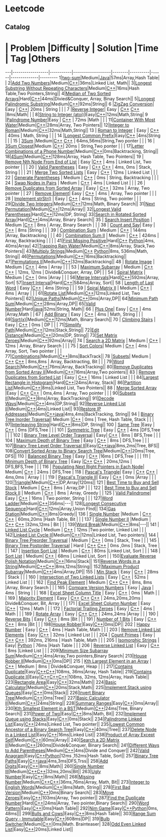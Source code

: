 Leetcode
==========

Catalog
--------
 #  | Problem          |Difficulty | Solution         |Time    | Tag          |Others
 ---|------------------|-----------|-------------------|--------|----------|------|--------------|---------
 1|[two-sum](https://leetcode.com/problems/two-sum/)|Medium|[Java](https://github.com/joshuawong/leetcode/blob/master/leetcode1.cpp)|57ms|Array,Hash Table|              |
 2|[Add Two Numbers](https://leetcode.com/problems/add-two-numbers/)|Medium|[C++](https://github.com/joshuawong/leetcode/blob/master/leetcode2.cpp)|36ms|Linked List, Math||
 3|[Longest Substring Without Repeating Characters](https://leetcode.com/problems/longest-substring-without-repeating-characters/)|Medium|[C++](https://github.com/joshuawong/leetcode/blob/master/leetcode3.cpp)|16ms|Hash Table,Two Pointers,String||
 4|[Median of Two Sorted Arrays](https://leetcode.com/problems/median-of-two-sorted-arrays/)|Hard|[C++](https://github.com/joshuawong/leetcode/blob/master/leetcode4.cpp)|44ms|Divied&Conquer, Array, Binay Search||
 5|[Longest Palindromic Substring](https://leetcode.com/problems/longest-palindromic-substring/)|Medium|[C++](https://github.com/joshuawong/leetcode/blob/master/leetcode5.cpp)|92ms|String||
 6  |[ZigZag Conversion](https://leetcode.com/problems/zigzag-conversion/)| Easy | [C++](https://github.com/joshuawong/leetcode/blob/master/leetcode6.cpp)| 20ms       |  String        |      |              |
 7  |[Reverse Integer](https://leetcode.com/problems/reverse-integer/)| Easy | [C++](https://github.com/joshuawong/leetcode/blob/master/leetcode7.cpp) [C++](https://github.com/joshuawong/leetcode/blob/master/leetcode7v2.cpp) |8ms|Math|      |              |
 8|[String to Integer (atoi)](https://leetcode.com/problems/string-to-integer-atoi/)|Easy|[C++](https://github.com/joshuawong/leetcode/blob/master/leetcode8.cpp)|12ms|Math,String|
 9  |[Palindrome Number](https://leetcode.com/problems/palindrome-number/)|Easy           | [C++](https://github.com/joshuawong/leetcode/blob/master/leetcode9.cpp)                  | 72ms       |Math          |      |              |
 11|[Container With Most Water](https://leetcode.com/problems/container-with-most-water/)|Medium|[C++](https://github.com/joshuawong/leetcode/blob/master/leetcode11.cpp)|28ms|Array, Two Pointers||
 12|[Integer to Roman](https://leetcode.com/problems/integer-to-roman/)|Medium|[C++](https://github.com/joshuawong/leetcode/blob/master/leetcode12.cpp)|32ms|Math,String||
13  | [Roman to Integer](https://leetcode.com/problems/roman-to-integer/)                 | Easy          |  [C++](https://github.com/joshuawong/leetcode/blob/master/leetcode13.cpp)                 | 40ms | Math, String         |      |              |
14  |[Longest Common Prefix](https://leetcode.com/problems/longest-common-prefix/)|Easy|[C++](https://github.com/joshuawong/leetcode/blob/master/leetcode14.cpp)                   |4ms|String          |      |              |
15  | [3Sum](https://leetcode.com/problems/3sum/)                 |Medium|[C++](https://github.com/joshuawong/leetcode/blob/master/leetcode15.cpp) [C++](https://github.com/joshuawong/leetcode/blob/master/leetcode15v2.cpp) | 64ms,56ms|String,Two ponter          |      |              |
16  | [3Sum Closest](https://leetcode.com/problems/3sum-closest/)|Medium |[C++](https://github.com/joshuawong/leetcode/blob/master/leetcode16.cpp)| 20ms       |   String,Two ponter          |      |              |
17|[Letter Combinations of a Phone Number](https://leetcode.com/problems/letter-combinations-of-a-phone-number/)|Medium|[C++](https://github.com/joshuawong/leetcode/blob/master/leetcode17.cpp)|0ms|Backtracking, String||
18|[4Sum](https://leetcode.com/problems/4sum/)|Medium|[C++](https://github.com/joshuawong/leetcode/blob/master/leetcode18.cpp)|128ms|Array, Hash Table, Two Pointers||
19  | [Remove Nth Node From End of List](https://leetcode.com/problems/remove-nth-node-from-end-of-list/) |   Easy        |[C++](https://github.com/joshuawong/leetcode/blob/master/leetcode19.cpp)                   |  4ms      |   Linked List, Two pointer       |      |              |
20  |  [Valid Parentheses](https://leetcode.com/problems/valid-parentheses/) |   Easy        | [C++](https://github.com/joshuawong/leetcode/blob/master/leetcode20.cpp) [C++](https://github.com/joshuawong/leetcode/blob/master/leetcode20v2.cpp)                  |  4ms, 0ms      |   Stack, String       |      |              |
21  |  [Merge Two Sorted Lists](https://leetcode.com/problems/merge-two-sorted-lists/) | Easy          |  [C++](https://github.com/joshuawong/leetcode/blob/master/leetcode21.cpp)                 |   12ms     |  Linked List        |      |              |
22  |  [Generate Parentheses](https://leetcode.com/problems/generate-parentheses/)  | Medium  | [C++](https://github.com/joshuawong/leetcode/blob/master/leetcode22.cpp)    |  0ms      |   String, Backtracking       |      |              |
24  | [Swap Nodes in Pairs](https://leetcode.com/problems/swap-nodes-in-pairs/)     | Medium          |   [C++](https://github.com/joshuawong/leetcode/blob/master/leetcode24.cpp)                |    4ms    |    Linked List        |      |              |
26  | [Remove Duplicates from Sorted Array](https://leetcode.com/problems/remove-duplicates-from-sorted-array/)           | Easy                  | [C++](https://github.com/joshuawong/leetcode/blob/master/leetcode26.cpp)       |     32ms     |  Array, Two pointer    |              |
27  |   [Remove Element](https://leetcode.com/problems/remove-element/)| Easy          |  [C++](https://github.com/joshuawong/leetcode/blob/master/leetcode27.cpp)                 |  4ms      | Array, Two pointer         |      |              |
28  |     [Implement strStr()](https://leetcode.com/problems/implement-strstr/)             |  Easy         | [C++](https://github.com/joshuawong/leetcode/blob/master/leetcode28.cpp)                  |   4ms     |    String, Two pointer      |      |              |
29|[Divide Two Integers](https://leetcode.com/problems/divide-two-integers/)|Medium|[C++](https://github.com/joshuawong/leetcode/blob/master/leetcode29.cpp)|12ms|Math, Binary Search||
31|[Next Permutation](https://leetcode.com/problems/next-permutation/)|Medium|[C++](https://github.com/joshuawong/leetcode/blob/master/leetcode31.cpp)|12ms|Array||
32|[Longest Valid Parentheses](https://leetcode.com/problems/longest-valid-parentheses/)|Hard|[C++](https://github.com/joshuawong/leetcode/blob/master/leetcode32.cpp)|12ms|DP, String|
33|[Search in Rotated Sorted Array](https://leetcode.com/problems/search-in-rotated-sorted-array/)|Hard|[C++](https://github.com/joshuawong/leetcode/blob/master/leetcode33.cpp)|4ms|Array, Binary Search||
35  | [Search Insert Position](https://leetcode.com/problems/search-insert-position/) | Medium |[C++](https://github.com/joshuawong/leetcode/blob/master/leetcode35.cpp)        |   8ms     |  Array, Binary Search  |      |              |
38  | [Count and Say](https://leetcode.com/problems/count-and-say/)|  Easy     |  [C++](https://github.com/joshuawong/leetcode/blob/master/leetcode38.cpp)      |   8ms     |String          |      |              |
39  | [Combination Sum]()  |      Medium     |  [C++](https://github.com/joshuawong/leetcode/blob/master/leetcode39.cpp)                 |    144ms    |Array, Backtracking          |      |              |
40  |  [Combination Sum II]()      |    Medium       | [C++](https://github.com/joshuawong/leetcode/blob/master/leetcode40.cpp)          |      424ms             |  Array, Backtracking         |          |      |              |
41|[First Missing Positive](https://leetcode.com/problems/first-missing-positive/)|Hard|[C++](https://github.com/joshuawong/leetcode/blob/master/leetcode41.cpp)  [Python](https://github.com/joshuawong/leetcode/blob/master/leetcode41.py)|4ms, 40ms|Array|
42|[Trapping Rain Water](https://leetcode.com/problems/trapping-rain-water/)|Medium|[C++](https://github.com/joshuawong/leetcode/blob/master/leetcode17.cpp)|8ms|Array, Stack,Two Pointers||
43|[Multiply Strings](https://leetcode.com/problems/multiply-strings/)|Medium|[C++](https://github.com/joshuawong/leetcode/blob/master/leetcode43.cpp)  [Python](https://github.com/joshuawong/leetcode/blob/master/leetcode43.py)|8ms, 536ms|Math, String||
46|[Permutations](https://leetcode.com/problems/permutations/)|Medium|[C++](https://github.com/joshuawong/leetcode/blob/master/leetcode46.cpp)|16ms|Backtracking||
47|[Permutations II](https://leetcode.com/problems/permutations-ii/)|Medium|[C++](https://github.com/joshuawong/leetcode/blob/master/leetcode47.cpp)|32ms|Backtracking||
48  |    [Rotate Image](https://leetcode.com/problems/rotate-image/)              |   Medium        |  [C++](https://github.com/joshuawong/leetcode/blob/master/leetcode48.cpp)          |   4ms     |   Array       |      |              |
53  |  [Maximum Subarray](https://leetcode.com/problems/maximum-subarray/)  | Medium          | [C++](https://github.com/joshuawong/leetcode/blob/master/leetcode53.cpp) [C++](https://github.com/joshuawong/leetcode/blob/master/leetcode53v2.cpp)    | 12ms, 12ms      | Divide&Conquer, Array, DP|      |              |
54  |  [Spiral Matrix](https://leetcode.com/problems/spiral-matrix/)  |   Medium        | [C++](https://github.com/joshuawong/leetcode/blob/master/leetcode54.cpp)                  |    0ms    |Array          |      |              |
56|[Merge Intervals](https://leetcode.com/problems/merge-intervals/)|Hard|[C++](https://github.com/joshuawong/leetcode/blob/master/leetcode56.cpp)|592ms|Array, Sort|
57|[Insert Interval](https://leetcode.com/problems/insert-interval/)|Hard|[C++](https://github.com/joshuawong/leetcode/blob/master/leetcode57.cpp)|584ms|Array, Sort||
58  |   [Length of Last Word](https://leetcode.com/problems/length-of-last-word/)               |   Easy        |[C++](https://github.com/joshuawong/leetcode/blob/master/leetcode58.cpp)    |    4ms    |String          |      |              |
59  | [Spiral Matrix II](https://leetcode.com/problems/spiral-matrix-ii/)                 |  Medium         |   [C++](https://github.com/joshuawong/leetcode/blob/master/leetcode59.cpp)                |   4ms     |     Array     |      |              |
61|[Rotate List](https://leetcode.com/problems/rotate-list/)|Medium|[C++](https://github.com/joshuawong/leetcode/blob/master/leetcode61.cpp)|12ms|Linked List, Two Pointers||
62|[Unique Paths](https://leetcode.com/problems/unique-paths/)|Medium|[C++](https://github.com/joshuawong/leetcode/blob/master/leetcode62.cpp)|0ms|Array,DP||
64|[Minimum Path Sum](https://leetcode.com/problems/minimum-path-sum/)|Medium|[C++](https://github.com/joshuawong/leetcode/blob/master/leetcode64.cpp)|28ms|Array,DP||
65|[Valid Number](https://leetcode.com/problems/valid-number/)|Hard|[java](https://github.com/joshuawong/leetcode/blob/master/leetcode65.java)|52ms|String, Math||
66  |   [Plus One](https://leetcode.com/problems/plus-one/)|  Easy   | [C++](https://github.com/joshuawong/leetcode/blob/master/leetcode66.cpp)       |  4ms        |Array,Math      |              |
67  |  [Add Binary](https://leetcode.com/problems/add-binary/)                |   Easy        |    [C++](https://github.com/joshuawong/leetcode/blob/master/leetcode67.cpp)               | 4ms       | Math, String         |      |              |
69|[Sqrt(x)](https://leetcode.com/problems/sqrtx/)|Medium|[C++](https://github.com/joshuawong/leetcode/blob/master/leetcode69.cpp)|12ms|Math, Binary Search||
70  | [Climbing Stairs](https://leetcode.com/problems/climbing-stairs/) | Easy          |   [C++](https://github.com/joshuawong/leetcode/blob/master/leetcode70.cpp)                | 0ms       |  DP        |      |              |
71|[Simplify Path](https://leetcode.com/problems/simplify-path/)|Medium|[C++](https://github.com/joshuawong/leetcode/blob/master/leetcode71.cpp)|12ms|Stack,String||
72|[Edit Distance](https://leetcode.com/problems/edit-distance/)|Medium|[C++](https://github.com/joshuawong/leetcode/blob/master/leetcode72.cpp)|20ms|DP, String||
73|[Set Matrix Zeroes](https://leetcode.com/problems/set-matrix-zeroes/)|Medium|[C++](https://github.com/joshuawong/leetcode/blob/master/leetcode73.cpp)|92ms|Array||
74  | [Search a 2D Matrix](https://leetcode.com/problems/search-a-2d-matrix/) | Medium          | [C++](https://github.com/joshuawong/leetcode/blob/master/leetcode75.cpp)  |  12ms      |  Array, Binary Search        |      |              |
75  | [Sort Colors](https://leetcode.com/problems/sort-colors/)|   Medium        |  [C++](https://github.com/joshuawong/leetcode/blob/master/leetcode75.cpp)                 |  4ms      | Array, Sort, Two pointer         |      |              |
77|[Combinations](https://leetcode.com/problems/combinations/)|Medium|[C++](https://github.com/joshuawong/leetcode/blob/master/leetcode77.cpp)|8ms|BackTrack||
78  |[Subsets](https://leetcode.com/problems/subsets/)|  Medium         | [C++](https://github.com/joshuawong/leetcode/blob/master/leetcode78.cpp) [C++](https://github.com/joshuawong/leetcode/blob/master/leetcode78v2.cpp)                  |  8ms,8ms      |  Array, Backtracting, Bit        |      |              |
79|[Word Search](https://leetcode.com/problems/word-search/)|Medium|[C++](https://github.com/joshuawong/leetcode/blob/master/leetcode79.cpp)|76ms|Array, BackTracking||
80|[Remove Duplicates from Sorted Array II](https://leetcode.com/problems/remove-duplicates-from-sorted-array-ii/)|Medium|[C++](https://github.com/joshuawong/leetcode/blob/master/leetcode80.cpp)|16ms|Array,Two pointers||
83  | [Remove Duplicates from Sorted List](https://leetcode.com/problems/remove-duplicates-from-sorted-list/) | Easy          |  [C++](https://github.com/joshuawong/leetcode/blob/master/leetcode83.cpp)                 |    16ms    | Linked List         |      |              |
84|[Largest Rectangle in Histogram](https://leetcode.com/problems/largest-rectangle-in-histogram/)|Hard|[C++](https://github.com/joshuawong/leetcode/blob/master/leetcode84.cpp)|24ms|Array, Stack||
86|[Partition List](https://leetcode.com/problems/partition-list/)|Medium|[C++](https://github.com/joshuawong/leetcode/blob/master/leetcode86.cpp)|8ms|Linked List, Two Pointers||
88  | [Merge Sorted Array](https://leetcode.com/problems/merge-sorted-array/) |Easy | [C++](https://github.com/joshuawong/leetcode/blob/master/leetcode88.cpp) [C++](https://github.com/joshuawong/leetcode/blob/master/leetcode88v2.cpp)                  |  0ms,4ms      | Array, Two pointer         |      |              |
90|[Subsets II](https://leetcode.com/problems/subsets-ii/)|Medium|[C++](https://github.com/joshuawong/leetcode/blob/master/leetcode90.cpp)|8ms|Array, BackTracking||
91|[Decode Ways](https://leetcode.com/problems/decode-ways/)|Medium|[C++](https://github.com/joshuawong/leetcode/blob/master/leetcode91.cpp)|4ms|DP,String||
92|[Reverse Linked List II](https://leetcode.com/problems/reverse-linked-list-ii/)|Medium|[C++](https://github.com/joshuawong/leetcode/blob/master/leetcode92.cpp)|4ms|Linked List||
93|[Restore IP Addresses](https://leetcode.com/problems/restore-ip-addresses/)|Medium|[C++](https://github.com/joshuawong/leetcode/blob/master/leetcode93.cpp)[java](https://github.com/joshuawong/leetcode/blob/master/leetcode93.java)|4ms,4ms|BackTracking, String||
94  | [Binary Tree Inorder Traversal](https://leetcode.com/problems/binary-tree-inorder-traversal/)|  Medium         |[C++](https://github.com/joshuawong/leetcode/blob/master/leetcode94.cpp)                   |   0ms     |  Tree, Hash Table, Stack        |      |              |
97|[Interleaving String](https://leetcode.com/problems/interleaving-string/)|Hard|[C++](https://github.com/joshuawong/leetcode/blob/master/leetcode97.cpp)|8ms|DP, String||
100 |  [Same Tree](https://leetcode.com/problems/same-tree/)                |Easy | [C++](https://github.com/joshuawong/leetcode/blob/master/leetcode100.cpp) | 0ms |DFS,Tree          |      |              |
101 |  [Symmetric Tree](https://leetcode.com/problems/symmetric-tree/)                | Easy | [C++](https://github.com/joshuawong/leetcode/blob/master/leetcode101.cpp)                  |  4ms      |DFS,Tree           |      |              |
102 | [Binary Tree Level Order Traversal](https://leetcode.com/problems/binary-tree-level-order-traversal/)                 |            Easy|   [C++](https://github.com/joshuawong/leetcode/blob/master/leetcode102.cpp)               |  8ms      | BFS,Tree             |      |              |
104 |  [Maximum Depth of Binary Tree](https://leetcode.com/problems/maximum-depth-of-binary-tree/)                | Easy         |      [C++](https://github.com/joshuawong/leetcode/blob/master/leetcode104.cpp) | 8ms       | DFS,Tree           |      |              |
107|[Binary Tree Level Order Traversal II](https://leetcode.com/problems/binary-tree-level-order-traversal-ii/)|Easy|[C++](https://github.com/joshuawong/leetcode/blob/master/leetcode107.cpp)[java](https://github.com/joshuawong/leetcode/blob/master/leetcode107.java)|8ms,2ms|Tree, BFS||
108|[Convert Sorted Array to Binary Search Tree](https://leetcode.com/problems/convert-sorted-array-to-binary-search-tree/)|Medium|[C++](https://github.com/joshuawong/leetcode/blob/master/leetcode108.cpp)|20ms|Tree, DFS||
110 |  [Balanced Binary Tree](https://leetcode.com/problems/balanced-binary-tree/)                | Easy          | [C++](https://github.com/joshuawong/leetcode/blob/master/leetcode110.cpp)                  |16ms        |  DFS,Tree          |      |              |
111 | [Minimum Depth of Binary Tree](https://leetcode.com/problems/minimum-depth-of-binary-tree/) | Easy          |[C++](https://github.com/joshuawong/leetcode/blob/master/leetcode111.cpp) [C++](https://github.com/joshuawong/leetcode/blob/master/leetcode111v2.cpp)                   | 20ms,12ms       |  DFS,BFS,Tree        |      |              |
116 | [Populating Next Right Pointers in Each Node](https://leetcode.com/problems/populating-next-right-pointers-in-each-node/)|            Medium|        [C++](https://github.com/joshuawong/leetcode/blob/master/leetcode116.cpp)          |  24ms    |  DFS,Tree               |
118 | [Pascal's Triangle](https://leetcode.com/problems/pascals-triangle/)| Easy          | [C++](https://github.com/joshuawong/leetcode/blob/master/leetcode118.cpp) [C++](https://github.com/joshuawong/leetcode/blob/master/leetcode118v2.cpp)                  | 4ms,0ms       |  Array        |      |              |
119 | [Pascal's Triangle II](https://leetcode.com/problems/pascals-triangle-ii/)| Easy  |  [C++](https://github.com/joshuawong/leetcode/blob/master/leetcode119.cpp)                 |   0ms     |Array          |      |              |
120|[Triangle](https://leetcode.com/problems/triangle/)|Medium|[C++](https://github.com/joshuawong/leetcode/blob/master/leetcode120.cpp)|DP,Array|120ms||
121 | [Best Time to Buy and Sell Stock](https://leetcode.com/problems/best-time-to-buy-and-sell-stock/) | Medium          | [C++](https://github.com/joshuawong/leetcode/blob/master/leetcode122.cpp)                  |    8ms    |   Array,DP       |      |              |
122 | [Best Time to Buy and Sell Stock II](https://leetcode.com/problems/best-time-to-buy-and-sell-stock-ii/) |   Medium                 | [C++](https://github.com/joshuawong/leetcode/blob/master/leetcode123.cpp    )   |  8ms        | Array, Greedy     |              |
125 | [Valid Palindrome](https://leetcode.com/problems/valid-palindrome/)| Easy          |  [C++](https://github.com/joshuawong/leetcode/blob/master/leetcode125.cpp)                 | 16ms       |   Two pointer, String       |      |              |
127|[Word Ladder](https://leetcode.com/problems/word-ladder/)|Medium|[C++](https://github.com/joshuawong/leetcode/blob/master/leetcode127.cpp)|356ms|---||
128|[Longest Consecutive Sequence](https://leetcode.com/problems/longest-consecutive-sequence/)|Hard|[C++](https://github.com/joshuawong/leetcode/blob/master/leetcode128.cpp)|12ms|Array,Union FInd||
134|[Gas Station](https://leetcode.com/problems/gas-station/)|Medium|[C++](https://github.com/joshuawong/leetcode/blob/master/leetcode134.cpp)|8ms|Greedy||
136 |   [Single Number](https://leetcode.com/problems/single-number/)               |Medium           | [C++](https://github.com/joshuawong/leetcode/blob/master/leetcode136.cpp) [C++](https://github.com/joshuawong/leetcode/blob/master/leetcode136v2.cpp)                  |  60ms,20ms      |Hash Table, Bit          |      |              |
137 | [Single Number II](https://leetcode.com/problems/single-number-ii/) |Medium           | [C++](https://github.com/joshuawong/leetcode/blob/master/leetcode137.cpp)  [C++](https://github.com/joshuawong/leetcode/blob/master/leetcode137v2.cpp)                 |32ms,12ms        |   Bit       |      |              |
139|[Word Break](https://leetcode.com/problems/word-break/)|Medium|[C++](https://github.com/joshuawong/leetcode/blob/master/leetcode139.cpp)|8ms|---||
141 |  [Linked List Cycle](https://leetcode.com/problems/linked-list-cycle/)   |   Medium        | [C++](https://github.com/joshuawong/leetcode/blob/master/leetcode141.cpp)                  |  12ms      |Two pointer, Linked List          |      |              |
142|[Linked List Cycle II](https://leetcode.com/problems/linked-list-cycle-ii/)|Medium|[C++](https://github.com/joshuawong/leetcode/blob/master/leetcode142.cpp)|12ms|Linked List, Two pointers||
144 |   [Binary Tree Preorder Traversal](https://leetcode.com/problems/binary-tree-preorder-traversal/)    |    Medium       | [C++](https://github.com/joshuawong/leetcode/blob/master/leetcode144.cpp)                  |    0ms    | Stack, Tree         |      |              |
145 | [Binary Tree Postorder Traversal](https://leetcode.com/problems/binary-tree-postorder-traversal/)                 |    Hard       |      [C++](https://github.com/joshuawong/leetcode/blob/master/leetcode145.cpp)    [C++](https://github.com/joshuawong/leetcode/blob/master/leetcode145v2.cpp)         |   0ms ,0ms    |   Stack, Tree              |      |              |
147 |  [Insertion Sort List](https://leetcode.com/problems/insertion-sort-list/)      |        Medium   |    [C++](https://github.com/joshuawong/leetcode/blob/master/leetcode147.cpp)               |  80ms      |Linked List, Sort          |      |              |
148 |   [Sort List](https://leetcode.com/problems/sort-list/)  |           Medium|                   [C++](https://github.com/joshuawong/leetcode/blob/master/leetcode148.cpp)       |   68ms       |   Linked List, Sort       |              |
150|[Evaluate Reverse Polish Notation](https://leetcode.com/problems/evaluate-reverse-polish-notation/)|Medium|[C++](https://github.com/joshuawong/leetcode/blob/master/leetcode150.cpp)|16ms|Stack||
151|[Reverse Words in a String](https://leetcode.com/problems/reverse-words-in-a-string/)|Medium|[C++](https://github.com/joshuawong/leetcode/blob/master/leetcode151.cpp)[C++](https://github.com/joshuawong/leetcode/blob/master/leetcode151v2.cpp)|8ms,12ms|String||
152|[Maximum Product Subarray](https://leetcode.com/problems/maximum-product-subarray/)|Medium|[C++](https://github.com/joshuawong/leetcode/blob/master/leetcode152.cpp)|4ms|Array,DP||
155 |  [Min Stack](https://leetcode.com/problems/min-stack/)  |     Easy      | [C++](https://github.com/joshuawong/leetcode/blob/master/leetcode155.cpp)                  | 28ms       |  Stack        |      |              |
160 |  [Intersection of Two Linked Lists](https://leetcode.com/problems/intersection-of-two-linked-lists/)  |  Easy         |  [C++](https://github.com/joshuawong/leetcode/blob/master/leetcode160.cpp)                 | 52ms       |   Linked List       |      |              |
162 | [Find Peak Element](https://leetcode.com/problems/find-peak-element/) | Medium          | [C++](https://github.com/joshuawong/leetcode/blob/master/leetcode162.cpp)   [C++](https://github.com/joshuawong/leetcode/blob/master/leetcode162v2.cpp)                |  8ms, 8ms      |Array, Binary Search          |      |              |
165 |   [Compare Version Numbers](https://leetcode.com/problems/compare-version-numbers/)     |   Easy        | [Java](https://github.com/joshuawong/leetcode/blob/master/leetcode165.java)    |    4ms    |  String        |      |              |
168 |  [Excel Sheet Column Title](https://leetcode.com/problems/excel-sheet-column-title/)                |  Easy   | [C++](https://github.com/joshuawong/leetcode/blob/master/leetcode168.cpp)                  |    0ms    |  Math        |      |              |
169 | [Majority Element](https://leetcode.com/problems/majority-element/)  | Easy          | [C++](https://github.com/joshuawong/leetcode/blob/master/leetcode169.cpp)               [C++](https://github.com/joshuawong/leetcode/blob/master/leetcode169v2.cpp) [C++](https://github.com/joshuawong/leetcode/blob/master/leetcode169v3.cpp)   | 24ms,20ms,20ms       |   Divide&Conquer, Bit, Array       |      |              |
171 |        [Excel Sheet Column Number](https://leetcode.com/problems/excel-sheet-column-number/)          |   Easy        |[C++](https://github.com/joshuawong/leetcode/blob/master/leetcode171.cpp)                   | 12ms       | Math         |      |              |
172 |  [Factorial Trailing Zeroes](https://leetcode.com/problems/factorial-trailing-zeroes/)    |       Easy    | [C++](https://github.com/joshuawong/leetcode/blob/master/leetcode172.cpp)                  |     4ms   |   Math       |      |              |
189 | [Rotate Array](https://leetcode.com/problems/rotate-array/)      |       Easy    | [C++](https://github.com/joshuawong/leetcode/blob/master/leetcode189.cpp) [C++](https://github.com/joshuawong/leetcode/blob/master/leetcode189v2.cpp)                  | 24ms,24ms       |Array          |      |              |
190 |  [Reverse Bits](https://leetcode.com/problems/reverse-bits/)  |    Easy       |  [C++](https://github.com/joshuawong/leetcode/blob/master/leetcode190.cpp)                 |  8ms      |Bit          |      |              |
191 |  [Number of 1 Bits](https://leetcode.com/problems/number-of-1-bits/)     |        Easy   |  [C++](https://github.com/joshuawong/leetcode/blob/master/leetcode191.cpp) [C++](https://github.com/joshuawong/leetcode/blob/master/leetcode190v2.cpp)                 |   8ms     |Bit          |      |              |
198|[House Robber](https://leetcode.com/problems/house-robber/)|Easy|[C++](https://github.com/joshuawong/leetcode/blob/master/leetcode198.cpp)|0ms|DP||
202 |   [Happy Number](https://leetcode.com/problems/happy-number/)               |  Easy         |    [C++](https://github.com/joshuawong/leetcode/blob/master/leetcode202.cpp)               | 4ms       |    Hash Table, Math      |      |              |
203 |  [Remove Linked List Elements](https://leetcode.com/problems/remove-linked-list-elements/)      |   Easy        |[C++](https://github.com/joshuawong/leetcode/blob/master/leetcode203.cpp)                   |     32ms   |  Linked List        |      |              |
204 |   [Count Primes](https://leetcode.com/problems/count-primes/)    |       Easy    | [C++](https://github.com/joshuawong/leetcode/blob/master/leetcode204.cpp) [C++](https://github.com/joshuawong/leetcode/blob/master/leetcode204v2.cpp)                  |   392ms, 216ms     |   Hash Table, Math       |      |              |
205 |  [Isomorphic Strings](https://leetcode.com/problems/isomorphic-strings/)    |           Easy|   [Python](https://github.com/joshuawong/leetcode/blob/master/leetcode205.py)                |   76ms     |Hash Table          |      |              |
206 |    [Reverse Linked List](https://leetcode.com/problems/reverse-linked-list/)   |      Easy     | [C++](https://github.com/joshuawong/leetcode/blob/master/leetcode206.cpp)                  |    8ms    |Linked List          |      |              |
209|[Minimum Size Subarray Sum](https://leetcode.com/problems/minimum-size-subarray-sum/)|Medium|[C++](https://github.com/joshuawong/leetcode/blob/master/leetcode209.cpp)|4ms|Array,Two pointers,Binary Search|
213|[House Robber II](https://leetcode.com/problems/house-robber-ii/)|Medium|[C++](https://github.com/joshuawong/leetcode/blob/master/leetcode213.cpp)|0ms|DP||
215 |  [Kth Largest Element in an Array](https://leetcode.com/problems/kth-largest-element-in-an-array/)   | [C++](https://github.com/joshuawong/leetcode/blob/master/leetcode215.cpp)  |    Medium               |   8ms     |   Divide&Conquer, Heap       |      |              |
217|[Contains Duplicate](https://leetcode.com/problems/contains-duplicate/)|Easy|[C++](https://github.com/joshuawong/leetcode/blob/master/leetcode217.cpp)[C++](https://github.com/joshuawong/leetcode/blob/master/leetcode217v2.cpp)|108ms, 36ms|Array, Hash Table||
219|[Contains Duplicate II](https://leetcode.com/problems/contains-duplicate-ii/)|Easy|[C++](https://github.com/joshuawong/leetcode/blob/master/leetcode219.cpp)[C++](https://github.com/joshuawong/leetcode/blob/master/leetcode219v2.cpp)[C++](https://github.com/joshuawong/leetcode/blob/master/leetcode219v3.cpp)|108ms, 32ms, 12ms|Array, Hash Table||
223|[Rectangle Area](https://leetcode.com/problems/rectangle-area/)|Easy|[C++](https://github.com/joshuawong/leetcode/blob/master/leetcode223.cpp)|32ms|Math||
224|[Basic Calculator](https://leetcode.com/problems/basic-calculator/)|Medium|[C++](https://github.com/joshuawong/leetcode/blob/master/leetcode224.cpp)|20ms|Stack,Math||
225|[Implement Stack using Queues](https://leetcode.com/problems/implement-stack-using-queues/)|Easy|[C++](https://github.com/joshuawong/leetcode/blob/master/leetcode225.cpp)|0ms|Stack||
226|[Invert Binary Tree](https://leetcode.com/problems/invert-binary-tree/)|Medium|[C++](https://github.com/joshuawong/leetcode/blob/master/leetcode226.cpp)|0ms|Tree||
227|[Basic Calculator II](https://leetcode.com/problems/basic-calculator-ii/)|Medium|[C++](https://github.com/joshuawong/leetcode/blob/master/leetcode227.cpp)|24ms|String||
228|[Summary Ranges](https://leetcode.com/problems/summary-ranges/)|Easy|[C++](https://github.com/joshuawong/leetcode/blob/master/leetcode228.cpp)|0ms|Array||
230|[Kth Smallest Element in a BST](https://leetcode.com/problems/kth-smallest-element-in-a-bst/)|Medium|[C++](https://github.com/joshuawong/leetcode/blob/master/leetcode230.cpp)|24ms|Tree, Binary Search||
231|[Power of Two](https://leetcode.com/problems/power-of-two/)|Easy|[C++](https://github.com/joshuawong/leetcode/blob/master/leetcode231.cpp)|8ms|Math, Bit||
232|[Implement Queue using Stacks](https://leetcode.com/problems/implement-queue-using-stacks/)|Easy|[C++](https://github.com/joshuawong/leetcode/blob/master/leetcode232.cpp)|0ms|Stack||
234|[Palindrome Linked List](https://leetcode.com/problems/palindrome-linked-list/)|Easy|[C++](https://github.com/joshuawong/leetcode/blob/master/leetcode234.cpp)|24ms|Linked List, Two pointer||
235|[Lowest Common Ancestor of a Binary Search Tree](https://leetcode.com/problems/lowest-common-ancestor-of-a-binary-search-tree/)|Easy|[C++](https://github.com/joshuawong/leetcode/blob/master/leetcode235.cpp)|40ms|Tree||
237|[Delete Node in a Linked List](https://leetcode.com/problems/delete-node-in-a-linked-list/)|Easy|[C++](https://github.com/joshuawong/leetcode/blob/master/leetcode237.cpp)|16ms|Linked List||
238|[Product of Array Except Self](https://leetcode.com/problems/product-of-array-except-self/)|Medium|[C++](https://github.com/joshuawong/leetcode/blob/master/leetcode238.cpp)|60ms|Array||
240|[Search a 2D Matrix II](https://leetcode.com/problems/search-a-2d-matrix-ii/)|Medium|[C++](https://github.com/joshuawong/leetcode/blob/master/leetcode240.cpp)|260ms|Divide&Conquer, Binary Search||
241|[Different Ways to Add Parentheses](https://leetcode.com/problems/different-ways-to-add-parentheses/)|Medium|[C++](https://github.com/joshuawong/leetcode/blob/master/leetcode241.cpp)|4ms|Divide and Conquer||
242|[Valid Anagram](https://leetcode.com/problems/valid-anagram/)|Easy|[C++](https://github.com/joshuawong/leetcode/blob/master/leetcode242.cpp)[Python](https://github.com/joshuawong/leetcode/blob/master/leetcode242.py)|12ms ,152ms|Hash Table, Sort||
257|[Binary Tree Paths](https://leetcode.com/problems/binary-tree-paths/)|Easy|[C++](https://github.com/joshuawong/leetcode/blob/master/leetcode257.cpp)[java](https://github.com/joshuawong/leetcode/blob/master/leetcode257.java)|4ms,3ms|DFS,Trss||
258|[Add Digits](https://leetcode.com/problems/add-digits/)|Easy|[C++](https://github.com/joshuawong/leetcode/blob/master/leetcode258.cpp)|8ms|Math||
260|[Single Number III](https://leetcode.com/problems/single-number-iii/)|Medium|[C++](https://github.com/joshuawong/leetcode/blob/master/leetcode260.cpp)[C++](https://github.com/joshuawong/leetcode/blob/master/leetcode260v2.cpp)|32ms,20ms|Bit||
263|[Ugly Number](https://leetcode.com/problems/ugly-number/)|Easy|[C++](https://github.com/joshuawong/leetcode/blob/master/leetcode263.cpp)|8ms|Math||
268|[Missing Number](https://leetcode.com/problems/missing-number/)|Medium|[C++](https://github.com/joshuawong/leetcode/blob/master/leetcode268.cpp)[C++](https://github.com/joshuawong/leetcode/blob/master/leetcode268v2.cpp)|36ms,76ms|Array, Math, Bit||
273|[Integer to English Words](https://leetcode.com/problems/integer-to-english-words/)|Medium|[C++](https://github.com/joshuawong/leetcode/blob/master/leetcode273.cpp)|8ms|Math, String||
278|[First Bad Version](https://leetcode.com/problems/first-bad-version/)|Medium|[C++](https://github.com/joshuawong/leetcode/blob/master/leetcode278.cpp)|0ms|Binary Search||
283|[Move Zeroes](https://leetcode.com/problems/move-zeroes/)|Easy|[C++](https://github.com/joshuawong/leetcode/blob/master/leetcode283.cpp)|103ms|Array, Two pointer||
287|[Find the Duplicate Number](https://leetcode.com/problems/find-the-duplicate-number/)|Hard|[C++](https://github.com/joshuawong/leetcode/blob/master/leetcode287.cpp)|24ms|Array, Two pointer,Binary Search||
290|[Word Pattern](https://leetcode.com/problems/word-pattern/)|Easy|[C++](https://github.com/joshuawong/leetcode/blob/master/leetcode290.cpp)|0ms|Hash Table||
292|[Nim Game](https://leetcode.com/problems/nim-game/)|Easy|[C++](https://github.com/joshuawong/leetcode/blob/master/leetcode292.cpp)[Python](https://github.com/joshuawong/leetcode/blob/master/leetcode292.py)|0ms, 48ms|||
299|[Bulls and Cows](https://leetcode.com/problems/bulls-and-cows/)|Easy|[C++](https://github.com/joshuawong/leetcode/blob/master/leetcode299.cpp)|8ms|Hash Table||
303|[Range Sum Query - Immutable](https://leetcode.com/problems/range-sum-query-immutable/)|Easy|[C++](https://github.com/joshuawong/leetcode/blob/master/leetcode303.cpp)|608ms|DP||
319|[Bulb Switcher](https://leetcode.com/problems/bulb-switcher/)|Medium|[C++](https://github.com/joshuawong/leetcode/blob/master/leetcode319.cpp)|0ms|Math. Brainteaser|
328|[Odd Even Linked List](https://leetcode.com/problems/odd-even-linked-list/)|Easy|[C++](https://github.com/joshuawong/leetcode/blob/master/leetcode328.cpp)|20ms|Linked List||
